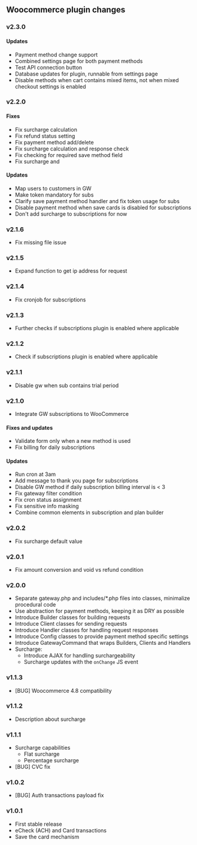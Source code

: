 ## Woocommerce plugin changes

### v2.3.0

#### Updates

- Payment method change support
- Combined settings page for both payment methods
- Test API connection button
- Database updates for plugin, runnable from settings page
- Disable methods when cart contains mixed items, not when mixed checkout settings is enabled

### v2.2.0

#### Fixes

- Fix surcharge calculation
- Fix refund status setting
- Fix payment method add/delete
- Fix surcharge calculation and response check
- Fix checking for required save method field
- Fix surcharge and 

#### Updates
- Map users to customers in GW
- Make token mandatory for subs
- Clarify save payment method handler and fix token usage for subs
- Disable payment method when save cards is disabled for subscriptions
- Don't add surcharge to subscriptions for now

### v2.1.6

- Fix missing file issue

### v2.1.5

- Expand function to get ip address for request

### v2.1.4

- Fix cronjob for subscriptions

### v2.1.3

- Further checks if subscriptions plugin is enabled where applicable

### v2.1.2

- Check if subscriptions plugin is enabled where applicable

### v2.1.1

- Disable gw when sub contains trial period

### v2.1.0

- Integrate GW subscriptions to WooCommerce

#### Fixes and updates

- Validate form only when a new method is used
- Fix billing for daily subscriptions

#### Updates

- Run cron at 3am
- Add message to thank you page for subscriptions
- Disable GW method if daily subscription billing interval is < 3
- Fix gateway filter condition
- Fix cron status assignment
- Fix sensitive info masking
- Combine common elements in subscription and plan builder

### v2.0.2

- Fix surcharge default value

### v2.0.1

- Fix amount conversion and void vs refund condition

### v2.0.0

- Separate gateway.php and includes/*.php files into classes, minimalize procedural code
- Use abstraction for payment methods, keeping it as DRY as possible
- Introduce Builder classes for building requests
- Introduce Client classes for sending requests
- Introduce Handler classes for handling request responses
- Introduce Config classes to provide payment method specific settings
- Introduce GatewayCommand that wraps Builders, Clients and Handlers
- Surcharge:
    - Introduce AJAX for handling surchargeability
    - Surcharge updates with the `onChange` JS event

### v1.1.3

- \[BUG\] Woocommerce 4.8 compatibility

### v1.1.2

- Description about surcharge

### v1.1.1

- Surcharge capabilities
    - Flat surcharge
    - Percentage surcharge
- \[BUG\] CVC fix

### v1.0.2

- \[BUG\] Auth transactions payload fix

### v1.0.1

- First stable release
- eCheck (ACH) and Card transactions
- Save the card mechanism

